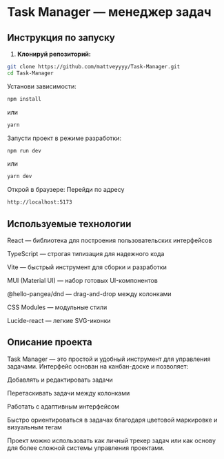 # Task Manager — менеджер задач

## Инструкция по запуску

1. **Клонируй репозиторий:**

```bash
git clone https://github.com/mattveyyyy/Task-Manager.git
cd Task-Manager
```

Установи зависимости:
```bash
npm install
```
или
```bash
yarn
```

Запусти проект в режиме разработки:
```bash
npm run dev
```
или
```bash
yarn dev
```

Открой в браузере:
Перейди по адресу 
```bash
http://localhost:5173
```

## Используемые технологии
React — библиотека для построения пользовательских интерфейсов

TypeScript — строгая типизация для надежного кода

Vite — быстрый инструмент для сборки и разработки

MUI (Material UI) — набор готовых UI-компонентов

@hello-pangea/dnd — drag-and-drop между колонками

CSS Modules — модульные стили

Lucide-react — легкие SVG-иконки

## Описание проекта
Task Manager — это простой и удобный инструмент для управления задачами. Интерфейс основан на канбан-доске и позволяет:

Добавлять и редактировать задачи

Перетаскивать задачи между колонками

Работать с адаптивным интерфейсом

Быстро ориентироваться в задачах благодаря цветовой маркировке и визуальным тегам

Проект можно использовать как личный трекер задач или как основу для более сложной системы управления проектами.
